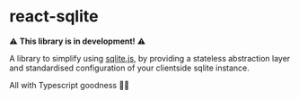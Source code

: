 # react-sqlite

⚠ **This library is in development!** ⚠

A library to simplify using [sqlite.js](https://github.com/sql-js/sql.js), by providing a stateless abstraction layer and standardised configuration of your clientside sqlite instance. 

All with Typescript goodness 👌🏻
